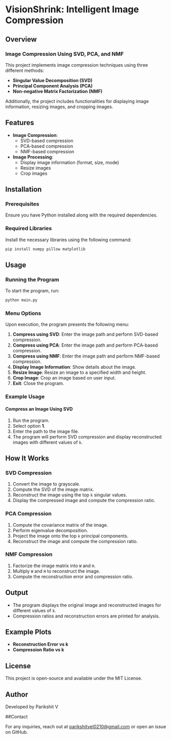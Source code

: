 # VisionShrink: Intelligent Image Compression

## Overview
### Image Compression Using SVD, PCA, and NMF

This project implements image compression techniques using three different methods:

- **Singular Value Decomposition (SVD)**
- **Principal Component Analysis (PCA)**
- **Non-negative Matrix Factorization (NMF)**

Additionally, the project includes functionalities for displaying image information, resizing images, and cropping images.

## Features

- **Image Compression**:
  - SVD-based compression
  - PCA-based compression
  - NMF-based compression
- **Image Processing**:
  - Display image information (format, size, mode)
  - Resize images
  - Crop images

## Installation

### Prerequisites

Ensure you have Python installed along with the required dependencies.

### Required Libraries

Install the necessary libraries using the following command:

```bash
pip install numpy pillow matplotlib
```

## Usage

### Running the Program

To start the program, run:

```bash
python main.py
```

### Menu Options

Upon execution, the program presents the following menu:

1. **Compress using SVD**: Enter the image path and perform SVD-based compression.
2. **Compress using PCA**: Enter the image path and perform PCA-based compression.
3. **Compress using NMF**: Enter the image path and perform NMF-based compression.
4. **Display Image Information**: Show details about the image.
5. **Resize Image**: Resize an image to a specified width and height.
6. **Crop Image**: Crop an image based on user input.
7. **Exit**: Close the program.

### Example Usage

#### Compress an Image Using SVD

1. Run the program.
2. Select option **1**.
3. Enter the path to the image file.
4. The program will perform SVD compression and display reconstructed images with different values of `k`.

## How It Works

### SVD Compression

1. Convert the image to grayscale.
2. Compute the SVD of the image matrix.
3. Reconstruct the image using the top `k` singular values.
4. Display the compressed image and compute the compression ratio.

### PCA Compression

1. Compute the covariance matrix of the image.
2. Perform eigenvalue decomposition.
3. Project the image onto the top `k` principal components.
4. Reconstruct the image and compute the compression ratio.

### NMF Compression

1. Factorize the image matrix into `W` and `H`.
2. Multiply `W` and `H` to reconstruct the image.
3. Compute the reconstruction error and compression ratio.

## Output

- The program displays the original image and reconstructed images for different values of `k`.
- Compression ratios and reconstruction errors are printed for analysis.

## Example Plots

- **Reconstruction Error vs k**
- **Compression Ratio vs k**

## License

This project is open-source and available under the MIT License.

## Author

Developed by Parikshit V

##Contact

For any inquiries, reach out at parikshitvel0210@gmail.com or open an issue on GitHub.


